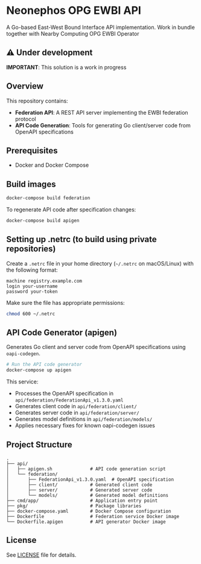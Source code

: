 # Neonephos OPG EWBI API

A Go-based East-West Bound Interface API implementation.
Work in bundle together with Nearby Computing OPG EWBI Operator

## ⚠️ Under development 

**IMPORTANT**: This solution is a work in progress

## Overview

This repository contains:
- **Federation API**: A REST API server implementing the EWBI federation protocol
- **API Code Generation**: Tools for generating Go client/server code from OpenAPI specifications

## Prerequisites

- Docker and Docker Compose

## Build images

```bash
docker-compose build federation
```

To regenerate API code after specification changes:

```bash
docker-compose build apigen
```

## Setting up .netrc (to build using private repositories)

Create a `.netrc` file in your home directory (`~/.netrc` on macOS/Linux) with the following format:

```
machine registry.example.com
login your-username
password your-token
```

Make sure the file has appropriate permissions:
```bash
chmod 600 ~/.netrc
```

## API Code Generator (apigen)

Generates Go client and server code from OpenAPI specifications using `oapi-codegen`.

```bash
# Run the API code generator
docker-compose up apigen
```

This service:
- Processes the OpenAPI specification in `api/federation/FederationApi_v1.3.0.yaml`
- Generates client code in `api/federation/client/`
- Generates server code in `api/federation/server/`
- Generates model definitions in `api/federation/models/`
- Applies necessary fixes for known oapi-codegen issues



## Project Structure

```
.
├── api/
│   ├── apigen.sh              # API code generation script
│   └── federation/
│       ├── FederationApi_v1.3.0.yaml  # OpenAPI specification
│       ├── client/            # Generated client code
│       ├── server/            # Generated server code
│       └── models/            # Generated model definitions
├── cmd/app/                   # Application entry point
├── pkg/                       # Package libraries
├── docker-compose.yaml        # Docker Compose configuration
├── Dockerfile                 # Federation service Docker image
└── Dockerfile.apigen          # API generator Docker image
```

## License

See [LICENSE](LICENSE) file for details.
